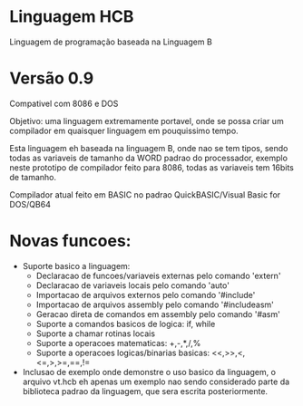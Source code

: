 # Linguagem HCB
Linguagem de programação baseada na Linguagem B

# Versão 0.9
Compativel com 8086 e DOS

Objetivo: uma linguagem extremamente portavel, onde se possa criar um compilador em quaisquer linguagem em pouquissimo tempo.

Esta linguagem eh baseada na linguagem B, onde nao se tem tipos, sendo todas as variaveis de tamanho da WORD padrao do processador, exemplo neste prototipo de compilador feito para 8086, todas as variaveis tem 16bits de tamanho.

Compilador atual feito em BASIC no padrao QuickBASIC/Visual Basic for DOS/QB64

# Novas funcoes:
- Suporte basico a linguagem:
	- Declaracao de funcoes/variaveis externas pelo comando 'extern'
	- Declaracao de variaveis locais pelo comando 'auto'
	- Importacao de arquivos externos pelo comando '#include'
	- Importacao de arquivos assembly pelo comando '#includeasm'
	- Geracao direta de comandos em assembly pelo comando '#asm'
	- Suporte a comandos basicos de logica: if, while
	- Suporte a chamar rotinas locais
	- Suporte a operacoes matematicas: +,-,*,/,%
	- Suporte a operacoes logicas/binarias basicas: <<,>>,<,<=,>,>=,==,!=
- Inclusao de exemplo onde demonstre o uso basico da linguagem, o arquivo vt.hcb eh apenas um exemplo nao sendo considerado parte da biblioteca padrao da linguagem, que sera escrita posteriormente.
